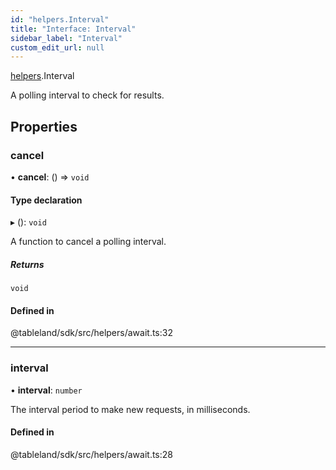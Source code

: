 ```yaml
---
id: "helpers.Interval"
title: "Interface: Interval"
sidebar_label: "Interval"
custom_edit_url: null
---
```


[helpers](../namespaces/helpers.md).Interval

A polling interval to check for results.

## Properties

### cancel

• **cancel**: () => `void`

#### Type declaration

▸ (): `void`

A function to cancel a polling interval.

##### Returns

`void`

#### Defined in

@tableland/sdk/src/helpers/await.ts:32

___

### interval

• **interval**: `number`

The interval period to make new requests, in milliseconds.

#### Defined in

@tableland/sdk/src/helpers/await.ts:28

